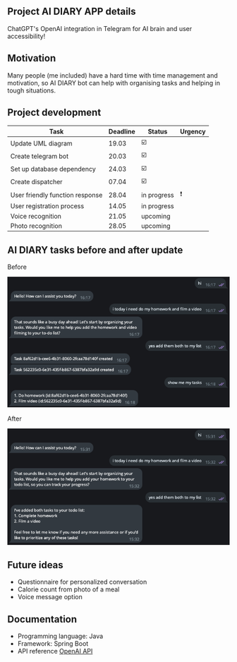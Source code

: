 **Project AI DIARY APP details**
-

ChatGPT's OpenAI integration in Telegram for AI brain and user accessibility!

Motivation
-

Many people (me included) have a hard time with time management and motivation, so AI DIARY bot can help with organising tasks
and helping in tough situations.

Project development
-

| **Task**                        | **Deadline** | **Status**              | Urgency       |
|---------------------------------|--------------|-------------------------|---------------|
| Update UML diagram              | 19.03        | :ballot_box_with_check: |               |
| Create telegram bot             | 20.03        | :ballot_box_with_check: |               |
| Set up database dependency      | 24.03        | :ballot_box_with_check: |               |
| Create dispatcher               | 07.04        | :ballot_box_with_check: |               |
| User friendly function response | 28.04        | in progress             | :exclamation: |
| User registration process       | 14.05        | in progress             |               |
| Voice recognition               | 21.05        | upcoming                |               |
| Photo recognition               | 28.05        | upcoming                |               |

AI DIARY tasks before and after update
- 
Before

![before](src/main/resources/images/before.png)

After

![after](src/main/resources/images/after.png)

Future ideas
-
- Questionnaire for personalized conversation
- Calorie count from photo of a meal
- Voice message option


Documentation
- 
- Programming language: Java
- Framework: Spring Boot
- API reference [OpenAI API](https://platform.openai.com/docs/api-reference/introduction)

